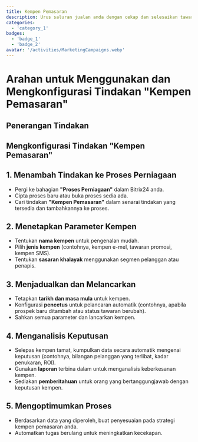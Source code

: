 ```yaml
---
title: Kempen Pemasaran
description: Urus saluran jualan anda dengan cekap dan selesaikan tawaran dengan lebih pantas.
categories: 
  - 'category_1'
badges: 
  - 'badge_1'
  - 'badge_2'
avatar: '/activities/MarketingCampaigns.webp'
---
```

# Arahan untuk Menggunakan dan Mengkonfigurasi Tindakan "Kempen Pemasaran"

## Penerangan Tindakan

## **Mengkonfigurasi Tindakan "Kempen Pemasaran"**

## 1. Menambah Tindakan ke Proses Perniagaan
- Pergi ke bahagian **"Proses Perniagaan"** dalam Bitrix24 anda.
- Cipta proses baru atau buka proses sedia ada.
- Cari tindakan **"Kempen Pemasaran"** dalam senarai tindakan yang tersedia dan tambahkannya ke proses.

## 2. Menetapkan Parameter Kempen
- Tentukan **nama kempen** untuk pengenalan mudah.
- Pilih **jenis kempen** (contohnya, kempen e-mel, tawaran promosi, kempen SMS).
- Tentukan **sasaran khalayak** menggunakan segmen pelanggan atau penapis.

## 3. Menjadualkan dan Melancarkan
- Tetapkan **tarikh dan masa mula** untuk kempen.
- Konfigurasi **pencetus** untuk pelancaran automatik (contohnya, apabila prospek baru ditambah atau status tawaran berubah).
- Sahkan semua parameter dan lancarkan kempen.

## 4. Menganalisis Keputusan
- Selepas kempen tamat, kumpulkan data secara automatik mengenai keputusan (contohnya, bilangan pelanggan yang terlibat, kadar penukaran, ROI).
- Gunakan **laporan** terbina dalam untuk menganalisis keberkesanan kempen.
- Sediakan **pemberitahuan** untuk orang yang bertanggungjawab dengan keputusan kempen.

## 5. Mengoptimumkan Proses
- Berdasarkan data yang diperoleh, buat penyesuaian pada strategi kempen pemasaran anda.
- Automatkan tugas berulang untuk meningkatkan kecekapan.